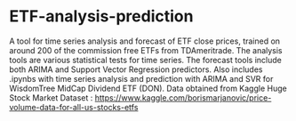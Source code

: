 # ETF-analysis-prediction
 A tool for time series analysis and forecast of ETF close prices, trained on around 200 of the commission free ETFs from TDAmeritrade. The analysis tools are various statistical tests for time series. The forecast tools include both ARIMA and Support Vector Regression predictors. Also includes .ipynbs with time series analysis and prediction with ARIMA and SVR for WisdomTree MidCap Dividend ETF (DON). Data obtained from Kaggle Huge Stock Market Dataset : https://www.kaggle.com/borismarjanovic/price-volume-data-for-all-us-stocks-etfs
